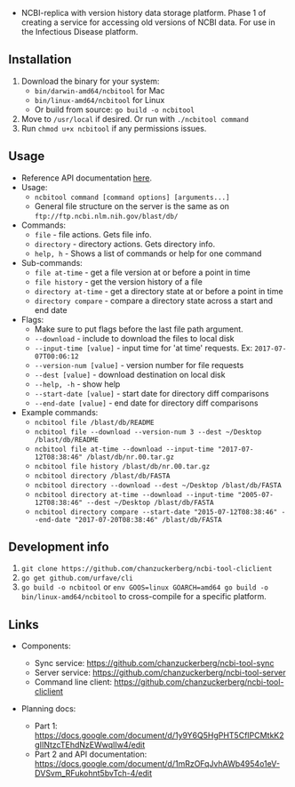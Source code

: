 * NCBI-replica with version history data storage platform. Phase 1 of creating a service for accessing old versions of NCBI data. For use in the Infectious Disease platform.

## Installation
1. Download the binary for your system:
    * `bin/darwin-amd64/ncbitool` for Mac
    * `bin/linux-amd64/ncbitool` for Linux
    * Or build from source: `go build -o ncbitool`
2. Move to `/usr/local` if desired. Or run with `./ncbitool command`
3. Run `chmod u+x ncbitool` if any permissions issues.

## Usage
* Reference API documentation [here](https://docs.google.com/document/d/1mRzOFqJvhAWb4954o1eV-DVSvm_RFukohnt5bvTch-4/edit).
* Usage:
    - `ncbitool command [command options] [arguments...]`
    - General file structure on the server is the same as on `ftp://ftp.ncbi.nlm.nih.gov/blast/db/`
* Commands:
    - `file` - file actions. Gets file info.
    - `directory` - directory actions. Gets directory info.
    - `help, h` - Shows a list of commands or help for one command
* Sub-commands:
  - `file at-time` - get a file version at or before a point in time
  - `file history` - get the version history of a file
  - `directory at-time` - get a directory state at or before a point in time
  - `directory compare` - compare a directory state across a start and end date
* Flags:
    - Make sure to put flags before the last file path argument.
    - `--download` - include to download the files to local disk
    - `--input-time [value]` - input time for 'at time' requests. Ex: `2017-07-07T00:06:12`
    - `--version-num [value]` - version number for file requests
    - `--dest [value]` - download destination on local disk
    - `--help, -h` - show help
    - `--start-date [value]` - start date for directory diff comparisons
    - `--end-date [value]` - end date for directory diff comparisons
* Example commands:
  - `ncbitool file /blast/db/README`
  - `ncbitool file --download --version-num 3 --dest ~/Desktop /blast/db/README`
  - `ncbitool file at-time --download --input-time "2017-07-12T08:38:46" /blast/db/nr.00.tar.gz`
  - `ncbitool file history /blast/db/nr.00.tar.gz`
  - `ncbitool directory /blast/db/FASTA`
  - `ncbitool directory --download --dest ~/Desktop /blast/db/FASTA`
  - `ncbitool directory at-time --download --input-time "2005-07-12T08:38:46" --dest ~/Desktop /blast/db/FASTA`
  - `ncbitool directory compare --start-date "2015-07-12T08:38:46" --end-date "2017-07-20T08:38:46" /blast/db/FASTA`

## Development info
1. `git clone https://github.com/chanzuckerberg/ncbi-tool-cliclient`
2. `go get github.com/urfave/cli`
3. `go build -o ncbitool` or `env GOOS=linux GOARCH=amd64 go build -o bin/linux-amd64/ncbitool` to cross-compile for a specific platform.

## Links
* Components:
  * Sync service: https://github.com/chanzuckerberg/ncbi-tool-sync
  * Server service: https://github.com/chanzuckerberg/ncbi-tool-server
  * Command line client: https://github.com/chanzuckerberg/ncbi-tool-cliclient

* Planning docs:
  * Part 1: https://docs.google.com/document/d/1y9Y6Q5HgPHT5CfIPCMtkK2gIINtzcTEhdNzEWwqIIw4/edit
  * Part 2 and API documentation: https://docs.google.com/document/d/1mRzOFqJvhAWb4954o1eV-DVSvm_RFukohnt5bvTch-4/edit